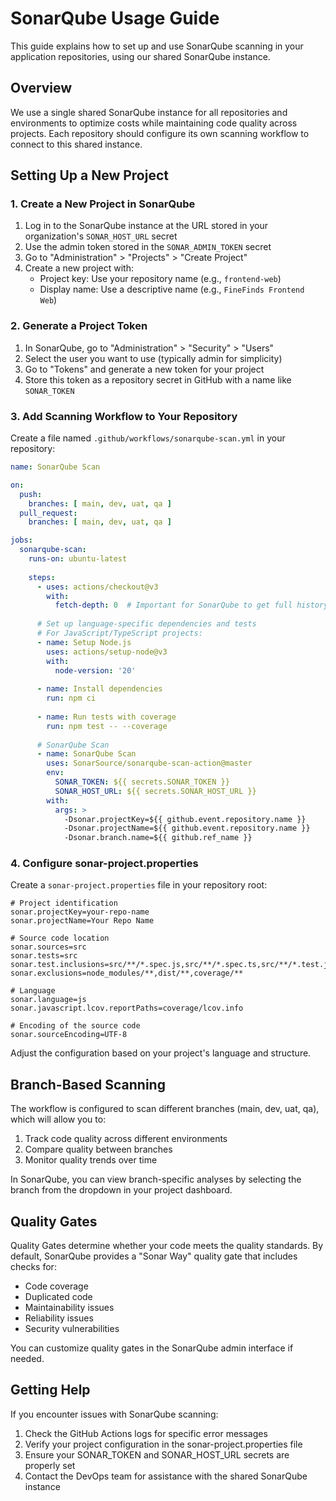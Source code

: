 # SonarQube Usage Guide

This guide explains how to set up and use SonarQube scanning in your application repositories, using our shared SonarQube instance.

## Overview

We use a single shared SonarQube instance for all repositories and environments to optimize costs while maintaining code quality across projects. Each repository should configure its own scanning workflow to connect to this shared instance.

## Setting Up a New Project

### 1. Create a New Project in SonarQube

1. Log in to the SonarQube instance at the URL stored in your organization's `SONAR_HOST_URL` secret
2. Use the admin token stored in the `SONAR_ADMIN_TOKEN` secret
3. Go to "Administration" > "Projects" > "Create Project"
4. Create a new project with:
   - Project key: Use your repository name (e.g., `frontend-web`)
   - Display name: Use a descriptive name (e.g., `FineFinds Frontend Web`)

### 2. Generate a Project Token

1. In SonarQube, go to "Administration" > "Security" > "Users"
2. Select the user you want to use (typically admin for simplicity)
3. Go to "Tokens" and generate a new token for your project
4. Store this token as a repository secret in GitHub with a name like `SONAR_TOKEN`

### 3. Add Scanning Workflow to Your Repository

Create a file named `.github/workflows/sonarqube-scan.yml` in your repository:

```yaml
name: SonarQube Scan

on:
  push:
    branches: [ main, dev, uat, qa ]
  pull_request:
    branches: [ main, dev, uat, qa ]

jobs:
  sonarqube-scan:
    runs-on: ubuntu-latest
    
    steps:
      - uses: actions/checkout@v3
        with:
          fetch-depth: 0  # Important for SonarQube to get full history
      
      # Set up language-specific dependencies and tests
      # For JavaScript/TypeScript projects:
      - name: Setup Node.js
        uses: actions/setup-node@v3
        with:
          node-version: '20'
          
      - name: Install dependencies
        run: npm ci
        
      - name: Run tests with coverage
        run: npm test -- --coverage
      
      # SonarQube Scan
      - name: SonarQube Scan
        uses: SonarSource/sonarqube-scan-action@master
        env:
          SONAR_TOKEN: ${{ secrets.SONAR_TOKEN }}
          SONAR_HOST_URL: ${{ secrets.SONAR_HOST_URL }}
        with:
          args: >
            -Dsonar.projectKey=${{ github.event.repository.name }}
            -Dsonar.projectName=${{ github.event.repository.name }}
            -Dsonar.branch.name=${{ github.ref_name }}
```

### 4. Configure sonar-project.properties

Create a `sonar-project.properties` file in your repository root:

```properties
# Project identification
sonar.projectKey=your-repo-name
sonar.projectName=Your Repo Name

# Source code location
sonar.sources=src
sonar.tests=src
sonar.test.inclusions=src/**/*.spec.js,src/**/*.spec.ts,src/**/*.test.js,src/**/*.test.ts
sonar.exclusions=node_modules/**,dist/**,coverage/**

# Language
sonar.language=js
sonar.javascript.lcov.reportPaths=coverage/lcov.info

# Encoding of the source code
sonar.sourceEncoding=UTF-8
```

Adjust the configuration based on your project's language and structure.

## Branch-Based Scanning

The workflow is configured to scan different branches (main, dev, uat, qa), which will allow you to:

1. Track code quality across different environments
2. Compare quality between branches
3. Monitor quality trends over time

In SonarQube, you can view branch-specific analyses by selecting the branch from the dropdown in your project dashboard.

## Quality Gates

Quality Gates determine whether your code meets the quality standards. By default, SonarQube provides a "Sonar Way" quality gate that includes checks for:

- Code coverage
- Duplicated code
- Maintainability issues
- Reliability issues
- Security vulnerabilities

You can customize quality gates in the SonarQube admin interface if needed.

## Getting Help

If you encounter issues with SonarQube scanning:

1. Check the GitHub Actions logs for specific error messages
2. Verify your project configuration in the sonar-project.properties file
3. Ensure your SONAR_TOKEN and SONAR_HOST_URL secrets are properly set
4. Contact the DevOps team for assistance with the shared SonarQube instance 